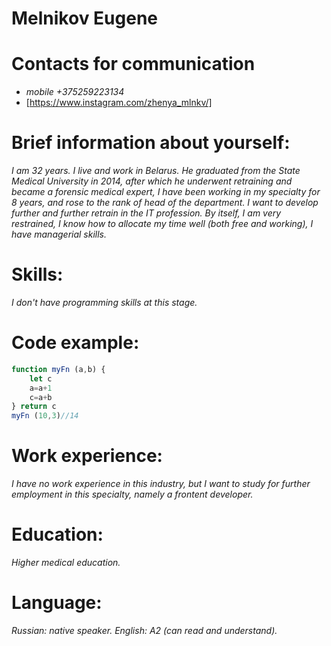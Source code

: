 # **Melnikov Eugene**
# **Contacts for communication**
* *mobile +375259223134*
* [https://www.instagram.com/zhenya_mlnkv/]
# **Brief information about yourself:** 
*I am 32 years. I live and work in Belarus. He graduated from the State Medical University in 2014, after which he underwent retraining and became a forensic medical expert, I have been working in my specialty for 8 years, and rose to the rank of head of the department. I want to develop further and further retrain in the IT profession. By itself, I am very restrained, I know how to allocate my time well (both free and working), I have managerial skills.*
# **Skills:** 
*I don't have programming skills at this stage.*
# **Code example:**
```javascript
function myFn (a,b) {
    let c
    a=a+1
    c=a+b
} return c
myFn (10,3)//14
```
# **Work experience:** 
*I have no work experience in this industry, but I want to study for further employment in this specialty, namely a frontent developer.*
# **Education:** 
*Higher medical education.*
# **Language:** 
*Russian: native speaker. English: A2 (can read and understand).*